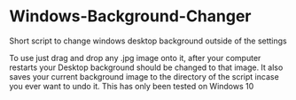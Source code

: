 # Windows-Background-Changer
Short script to change windows desktop background outside of the settings

To use just drag and drop any .jpg image onto it, after your computer restarts your Desktop background should be changed to that image.
It also saves your current background image to the directory of the script incase you ever want to undo it.
This has only been tested on Windows 10
